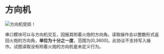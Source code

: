 # 方向机
![方向机受损！](block:createbigcannons:yaw_controller)

串口模块可以与方向机交互，回报其附着火炮的方向角。读取操作会以整数形式返回火炮的方向角，**单位为十分之一度**，范围为[0,3600]。此协议不支持写入操作。试图读取没有附着火炮的方向机是未定义行为。
